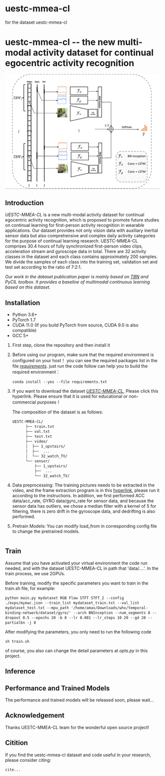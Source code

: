 # uestc-mmea-cl
for the dataset uestc-mmea-cl
# uestc-mmea-cl -- the new multi-modal activity dataset for continual egocentric activity recognition
<div align="center">
  <img src="NET.png" width="700"/>
</div>

## Introduction  
_UESTC-MMEA-CL_ is a new multi-modal activity dataset for continual egocentric activity recognition, which is proposed to promote future studies on continual learning for first-person activity recognition in wearable applications. Our dataset provides not only vision data with auxiliary inertial sensor data but also comprehensive and complex daily activity categories for the purpose of continual learning research. UESTC-MMEA-CL comprises 30.4 hours of fully synchronized first-person video clips, acceleration stream and gyroscope data in total. There are 32 activity classes in the dataset and each class contains approximately 200 samples. We divide the samples of each class into the training set, validation set and test set according to the ratio of 7:2:1.

_Our work in the dataset publication paper is mainly based on [_TBN_](https://github.com/ekazakos/temporal-binding-network) and _PyCIL_ toolbox. It provides a baseline of multimodal continuous learning based on this dataset._

## Installation
* Python 3.6+
* PyTorch 1.7
* CUDA 11.0 (If you build PyTorch from source, CUDA 9.0 is also compatible)
* GCC 5+


1. First step, clone the repository and then install it

2. Before using our program, make sure that the required environment is configured on your host！
   you can see the required packages list in the file [_requirements_](https://github.com/Tflowers-0129/uestc-mmea-cl/blob/main/requirements.txt). 
   just run the code follow can help you to build the required environment：
     ```
     conda install --yes --file requirements.txt 
     ```
 
3. If you want to download the dataset [_UESTC-MMEA-CL_](https://ivipclab.github.io/publication_uestc-mmea-cl/mmea-cl/), Please click this hyperlink. Please ensure that it is used for educational or non-commercial purposes！

    The composition of the dataset is as follows:

    ```
    UESTC-MMEA-CL/
          ├── train.txt
          ├── val.txt
          ├── test.txt
          ├── video/
          │  ├── 1_upstairs/
          │  ├──  ...
          │  └── 32_watch_TV/
          └── sensor/
              ├── 1_upstairs/
              ├──  ...
              └── 32_watch_TV/
    
    ```
4. Data preprocessing:
   The training pictures needs to be extracted in the video, and the frame extraction program is in this [hyperlink](https://github.com/ivipclab/Frame-extractor
), please run it according to the instructions. 
   In addition, we first performed ACC data/acc_rate, GYRO data/gyro_rate for sensor data, and because the sensor data has outliers, we chose a median filter with a kernel of 5 for filtering, there is zero drift in the gyroscope data, and dedrifting is also performed.


5. Pretrain Models: 
   You can modify load_from in corresponding config file to change the pretrained models.
    ```
    
    ```
## Train  

Assume that you have activated your virtual environment the code run needed, and with the dataset UESTC-MMEA-CL in path that  'data/....'. In the train process, we use 2GPUs.

Before training, modify the specific parameters you want to train in the train.sh file, for example:
```
python main.py mydataset RGB Flow STFT STFT_2 --config ./exps/myewc.json --train_list mydataset_train.txt --val_list mydataset_test.txt --mpu_path '/home/amax/Downloads/whx/temporal-binding-network/dataset/gyro/' --arch BNInception --num_segments 8 --dropout 0.5 --epochs 20 -b 8 --lr 0.001 --lr_steps 10 20 --gd 20 --partialbn -j 8

```
After modifying the parameters, you only need to run the following code 
```
sh train.sh
```
of course, you also can change the detail parameters at  _opts.py_ in this project.

## Inference



## Performance and Trained Models
The performance and trained models will be released soon, please wait...
## Acknowledgement
Thanks UESTC-MMEA-CL team for the wonderful open source project!

## Citition
If you find the uestc-mmea-cl dataset and code useful in your research, please consider citing:  
```
cite...




```
